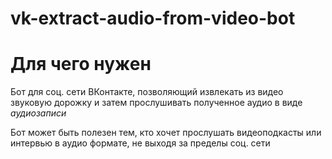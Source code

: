 # vk-extract-audio-from-video-bot

# Для чего нужен

Бот для соц. сети ВКонтакте, позволяющий извлекать из видео звуковую дорожку и затем прослушивать полученное аудио в виде *аудиозаписи*

Бот может быть полезен тем, кто хочет прослушать видеоподкасты или интервью в аудио формате, не выходя за пределы соц. сети
